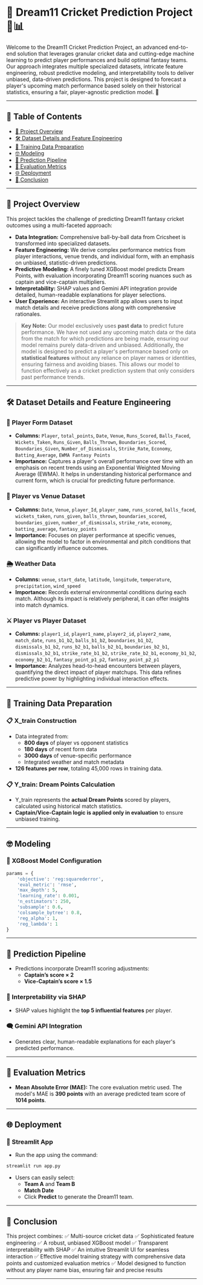# 🏏 Dream11 Cricket Prediction Project 🤖📊

Welcome to the Dream11 Cricket Prediction Project, an advanced end-to-end solution that leverages granular cricket data and cutting-edge machine learning to predict player performances and build optimal fantasy teams. Our approach integrates multiple specialized datasets, intricate feature engineering, robust predictive modeling, and interpretability tools to deliver unbiased, data-driven predictions. This project is designed to forecast a player's upcoming match performance based solely on their historical statistics, ensuring a fair, player-agnostic prediction model. 🚀

---

## 📌 Table of Contents

- [📌 Project Overview](#project-overview)
- [🛠️ Dataset Details and Feature Engineering](#dataset-details-and-feature-engineering)
- [🧬 Training Data Preparation](#training-data-preparation)
- [🤓 Modeling](#modeling)
- [🔮 Prediction Pipeline](#prediction-pipeline)
- [🔢 Evaluation Metrics](#evaluation-metrics)
- [🌐 Deployment](#deployment)
- [🏁 Conclusion](#conclusion)

---

## 📌 Project Overview

This project tackles the challenge of predicting Dream11 fantasy cricket outcomes using a multi-faceted approach:

- **Data Integration:** Comprehensive ball-by-ball data from Cricsheet is transformed into specialized datasets.
- **Feature Engineering:** We derive complex performance metrics from player interactions, venue trends, and individual form, with an emphasis on unbiased, statistic-driven predictions.
- **Predictive Modeling:** A finely tuned XGBoost model predicts Dream Points, with evaluation incorporating Dream11 scoring nuances such as captain and vice-captain multipliers.
- **Interpretability:** SHAP values and Gemini API integration provide detailed, human-readable explanations for player selections.
- **User Experience:** An interactive Streamlit app allows users to input match details and receive predictions along with comprehensive rationales.

> **Key Note:** Our model exclusively uses **past data** to predict future performance. We have not used any upcoming match data or the data from the match for which predictions are being made, ensuring our model remains purely data-driven and unbiased. Additionally, the model is designed to predict a player's performance based only on **statistical features** without any reliance on player names or identities, ensuring fairness and avoiding biases. This allows our model to function effectively as a cricket prediction system that only considers past performance trends.

---

## 🛠️ Dataset Details and Feature Engineering

### 📄 Player Form Dataset

- **Columns:** `Player`, `total_points`, `Date`, `Venue`, `Runs_Scored`, `Balls_Faced`, `Wickets_Taken`, `Runs_Given`, `Balls_Thrown`, `Boundaries_Scored`, `Boundaries_Given`, `Number_of_Dismissals`, `Strike_Rate`, `Economy`, `Batting_Average`, `EWMA Fantasy Points`
- **Importance:** Captures a player's overall performance over time with an emphasis on recent trends using an Exponential Weighted Moving Average (EWMA). It helps in understanding historical performance and current form, which is crucial for predicting future performance.

### 📄 Player vs Venue Dataset

- **Columns:** `Date`, `Venue`, `player_Id`, `player_name`, `runs_scored`, `balls_faced`, `wickets_taken`, `runs_given`, `balls_thrown`, `boundaries_scored`, `boundaries_given`, `number_of_dismissals`, `strike_rate`, `economy`, `batting_average`, `fantasy_points`
- **Importance:** Focuses on player performance at specific venues, allowing the model to factor in environmental and pitch conditions that can significantly influence outcomes.

### 🌦️ Weather Data

- **Columns:** `venue`, `start_date`, `latitude`, `longitude`, `temperature`, `precipitation`, `wind_speed`
- **Importance:** Records external environmental conditions during each match. Although its impact is relatively peripheral, it can offer insights into match dynamics.

### ⚔️ Player vs Player Dataset

- **Columns:** `player1_id`, `player1_name`, `player2_id`, `player2_name`, `match_date`, `runs_b1_b2`, `balls_b1_b2`, `boundaries_b1_b2`, `dismissals_b1_b2`, `runs_b2_b1`, `balls_b2_b1`, `boundaries_b2_b1`, `dismissals_b2_b1`, `strike_rate_b1_b2`, `strike_rate_b2_b1`, `economy_b1_b2`, `economy_b2_b1`, `fantasy_point_p1_p2`, `fantasy_point_p2_p1`
- **Importance:** Analyzes head-to-head encounters between players, quantifying the direct impact of player matchups. This data refines predictive power by highlighting individual interaction effects.

---

## 🧬 Training Data Preparation

### 📋 X_train Construction

- Data integrated from:
  - **800 days** of player vs opponent statistics
  - **180 days** of recent form data
  - **3000 days** of venue-specific performance
  - Integrated weather and match metadata
- **126 features per row**, totaling 45,000 rows in training data.

### 📋 Y_train: Dream Points Calculation

- Y_train represents the **actual Dream Points** scored by players, calculated using historical match statistics.
- **Captain/Vice-Captain logic is applied only in evaluation** to ensure unbiased training.

---

## 🤓 Modeling

### 🔧 XGBoost Model Configuration

```python
params = {
    'objective': 'reg:squarederror',
    'eval_metric': 'rmse',
    'max_depth': 5,
    'learning_rate': 0.001,
    'n_estimators': 250,
    'subsample': 0.6,
    'colsample_bytree': 0.8,
    'reg_alpha': 1,
    'reg_lambda': 1
}
```

---

## 🔮 Prediction Pipeline

- Predictions incorporate Dream11 scoring adjustments:
  - **Captain’s score × 2**
  - **Vice-Captain’s score × 1.5**

### 🧠 Interpretability via SHAP

- SHAP values highlight the **top 5 influential features** per player.

### 🗨️ Gemini API Integration

- Generates clear, human-readable explanations for each player's predicted performance.

---

## 🔢 Evaluation Metrics

- **Mean Absolute Error (MAE):** The core evaluation metric used. The model's MAE is **390 points** with an average predicted team score of **1014 points**.

---

## 🌐 Deployment

### 🚀 Streamlit App

- Run the app using the command:

```bash
streamlit run app.py
```

- Users can easily select:
  - **Team A** and **Team B**
  - **Match Date**
  - Click **Predict** to generate the Dream11 team.

---

## 🏁 Conclusion

This project combines:
✅ Multi-source cricket data
✅ Sophisticated feature engineering
✅ A robust, unbiased XGBoost model
✅ Transparent interpretability with SHAP
✅ An intuitive Streamlit UI for seamless interaction
✅ Effective model training strategy with comprehensive data points and customized evaluation metrics
✅ Model designed to function without any player name bias, ensuring fair and precise results

---

